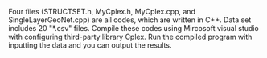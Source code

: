 Four files (STRUCTSET.h, MyCplex.h, MyCplex.cpp, and SingleLayerGeoNet.cpp) are all codes, which are written in C++.
Data set includes 20 "*.csv" files.
Compile these codes using Mircosoft visual studio with configuring third-party library Cplex.
Run the compiled program with inputting the data and you can output the results.
